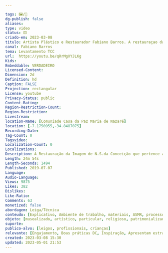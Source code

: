 ```yaml
---

tags: 🖼️/🎥️
dg-publish: false
aliases: 
type: video
status: 🟨️ 
criado-em: 2023-03-08
titulo: Artista Plástico e Restaurador Fabiano Barros. A restauraçao da Imagem de N..da Conceição
canal: Fabiano Barros
tema: Levantamento TCC 
url:  https://youtu.be/qRrMgXYJLKg
Kids: 
Embeddable: VERDADEIRO
Licensed-Content: 
Dimension: 2d
Definition: hd
Caption: FALSE
Projection: rectangular
License: youtube
Privacy-Status: public
Content-Rating: 
Region-Restriction-Count: 
Region-Restriction: 
Livestream: 
location-Name: [Comuniade Casa da Paz Maria de Nazaré]
location: [-7.1750955,-34.8487075]
Recording-Date: 
Tag-Count: 0
Tagsvideo: 
Localization-Count: 0
Localizations: 
Description: A Restauração da Imagem de N.S.da Conceição que pertence a Casa da Paz Maria de Nazaré<br>João Pessoa PB. Bairro José Américo<br>Essa restauraçao foi concluída no Sábado 06 de Julho de 2019
Length: 24m 54s
Length-Seconds: 1494
Published: 2019-07-07
Language: 
Audio-Language: 
Views: 9875
Likes: 382
Dislikes: 
Like-Ratio: 
Comments: 63
monetized: false
abordagem: Leiga/Técnica
conteudo: [Explicativo, Ambiente de trabalho, materiais, ASMR, processos]
objeto: [musealizado, artístico, particular, religioso, patrimonializado, histórico]
suporte:
publico-alvo: [leigos, profissionais, crianças]
relevante: [Engajamento, Boas práticas DC, Inspiração, Apresentam estratégias de DC, Inovações, cibercultura]
created: 2023-03-08 15:30
updated: 2023-05-01 21:53
---
```

